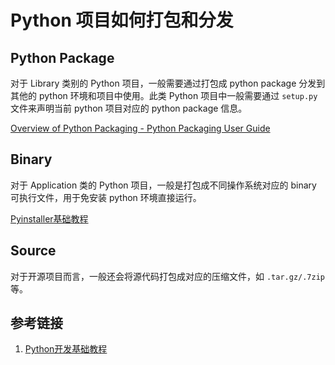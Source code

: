 # Python 项目如何打包和分发

## Python Package

对于 Library 类别的 Python 项目，一般需要通过打包成 python package 分发到其他的 python 环境和项目中使用。此类 Python 项目中一般需要通过 `setup.py` 文件来声明当前 python 项目对应的 python package 信息。

[Overview of Python Packaging - Python Packaging User Guide](https://packaging.python.org/en/latest/overview/)

## Binary

对于 Application 类的 Python 项目，一般是打包成不同操作系统对应的 binary 可执行文件，用于免安装 python 环境直接运行。

[Pyinstaller基础教程](work/programming/Python/CLI/Pyinstaller基础教程.md)

## Source

对于开源项目而言，一般还会将源代码打包成对应的压缩文件，如 `.tar.gz/.7zip` 等。

## 参考链接

1. [Python开发基础教程](work/programming/Python/Python开发基础教程.md)
